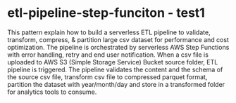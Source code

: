 # etl-pipeline-step-funciton - test1
This pattern explain how to build a serverless  ETL pipeline to validate, transform, compress, &amp; partition large csv dataset for performance and cost optimization. The pipeline is orchestrated by serverless AWS Step Functions with error handling, retry and end user notification. When a csv file is uploaded to AWS S3 (Simple Storage Service) Bucket source folder, ETL pipeline is triggered. The pipeline validates the content and the schema of the source csv file, transform csv file to compressed parquet format, partition the dataset with year/month/day  and store in a transformed folder for  analytics tools to consume.
